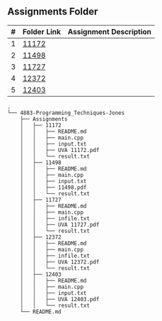 ##  Assignments Folder
|   #   | Folder Link | Assignment Description |
| :---: | ----------- | ---------------------- |
|   1   |  <a href="https://github.com/LandenSJones/4883-Programming_Techniques-Jones/tree/master/Assignments/11172">11172</a>           |                        |
|   2   |  <a href="https://github.com/LandenSJones/4883-Programming_Techniques-Jones/tree/master/Assignments/11498">11498</a>           |                        |
|   3   |  <a href="https://github.com/LandenSJones/4883-Programming_Techniques-Jones/tree/master/Assignments/11727">11727</a>           |                        |
|   4   |  <a href="https://github.com/LandenSJones/4883-Programming_Techniques-Jones/tree/master/Assignments/12372">12372</a>           |                        |
|   5   |  <a href="https://github.com/LandenSJones/4883-Programming_Techniques-Jones/tree/master/Assignments/12403">12403</a>           |                        |


```
.
└── 4883-Programming_Techniques-Jones           
    ├── Assignments          
    │   ├── 11172            
    │   │   ├── README.md    
    │   │   ├── main.cpp     
    │   │   ├── input.txt
    │   │   ├── UVA 11172.pdf
    │   │   └── result.txt
    │   ├── 11498
    │   │   ├── README.md    
    │   │   ├── main.cpp     
    │   │   ├── input.txt
    │   │   ├── 11498.pdf
    │   │   └── result.txt
    │   ├── 11727
    │   │   ├── README.md    
    │   │   ├── main.cpp     
    │   │   ├── infile.txt
    │   │   ├── UVA 11727.pdf
    │   │   └── result.txt
    │   ├── 12372
    │   │   ├── README.md    
    │   │   ├── main.cpp     
    │   │   ├── infile.txt
    │   │   ├── UVA 12372.pdf
    │   │   └── result.txt
    │   ├── 12403
    │   │   ├── README.md    
    │   │   ├── main.cpp     
    │   │   ├── input.txt
    │   │   ├── UVA 12403.pdf
    │   │   └── result.txt
    └── README.md                



```
